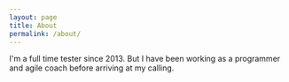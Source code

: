 ```yaml
---
layout: page
title: About
permalink: /about/
---
```


I'm a full time tester since 2013. But I have been working as a programmer and agile coach before arriving at my calling. 

